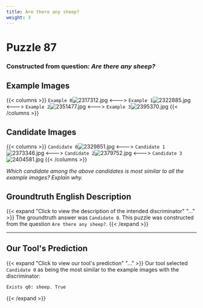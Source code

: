 ```yaml
---
title: Are there any sheep?
weight: 3
---
```


# Puzzle 87
### Constructed from question: _Are there any sheep?_


## Example Images
{{< columns >}}
`Example 0`![2317312.jpg](/gqa_images/2317312.jpg)
<--->
`Example 1`![2322885.jpg](/gqa_images/2322885.jpg)
<--->
`Example 2`![2351477.jpg](/gqa_images/2351477.jpg)
<--->
`Example 3`![2395370.jpg](/gqa_images/2395370.jpg)
{{< /columns >}}

## Candidate Images
{{< columns >}}
`Candidate 0`![2329851.jpg](/gqa_images/2329851.jpg)
<--->
`Candidate 1`![2373346.jpg](/gqa_images/2373346.jpg)
<--->
`Candidate 2`![2379752.jpg](/gqa_images/2379752.jpg)
<--->
`Candidate 3`![2404581.jpg](/gqa_images/2404581.jpg)
{{< /columns >}}

*Which candidate among the above candidates is most similar to all the example images? Explain why.*

## Groundtruth English Description

{{< expand "Click to view the description of the intended discriminator" "..." >}}
The groundtruth answer was `Candidate 0`. This puzzle was constructed from the question `Are there any sheep?`.
{{< /expand >}}

---

## Our Tool's Prediction

{{< expand "Click to view our tool's prediction" "..." >}}
Our tool selected `Candidate 0` as being the most similar to the example images with the discriminator:
```plaintext
Exists q0: sheep. True
```
{{< /expand >}}
